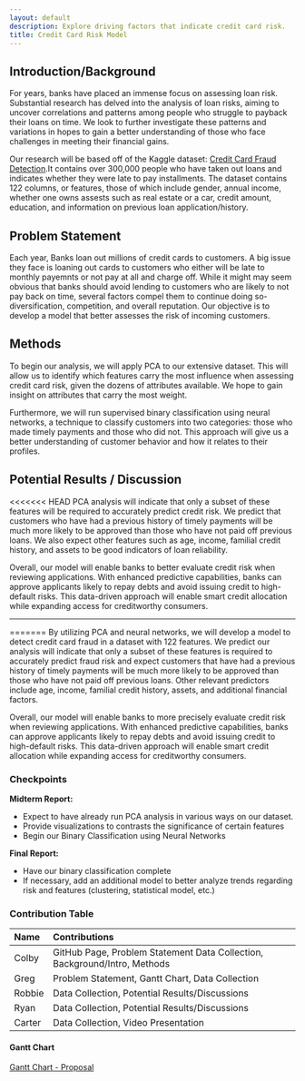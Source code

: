 ```yaml
---
layout: default
description: Explore driving factors that indicate credit card risk.
title: Credit Card Risk Model
---
```


## Introduction/Background

For years, banks have placed an immense focus on assessing loan risk. Substantial research has delved into the analysis of loan risks, aiming to uncover correlations and patterns among people who struggle to payback their loans on time. We look to further investigate these patterns and variations in hopes to gain a better understanding of those who face challenges in meeting their financial gains. 

Our research will be based off of the Kaggle dataset: [Credit Card Fraud Detection](https://www.kaggle.com/datasets/mishra5001/credit-card?select=application_data.csv).It contains over 300,000 people who have taken out loans and indicates whether they were late to pay installments. The dataset contains 122 columns, or features, those of which include gender, annual income, whether one owns assests such as real estate or a car, credit amount, education, and information on previous loan application/history. 

## Problem Statement

Each year, Banks loan out millions of credit cards to customers. A big issue they face is loaning out cards to customers who either will be late to monthly payemnts or not pay at all and charge off. While it might may seem obvious that banks should avoid lending to customers who are likely to not pay back on time, several factors compel them to continue doing so- diversification, competition, and overall reputation. Our objective is to develop a model that better assesses the risk of incoming customers.

## Methods

To begin our analysis, we will apply PCA to our extensive dataset. This will allow us to identify which features carry the most influence when assessing credit card risk, given the dozens of attributes available. We hope to gain insight on attributes that carry the most weight. 

Furthermore, we will run supervised binary classification using neural networks, a technique to classify customers into two categories: those who made timely payments and those who did not. This approach will give us a better understanding of customer behavior and how it relates to their profiles.

## Potential Results / Discussion

<<<<<<< HEAD
PCA analysis will indicate that only a subset of these features will be required to accurately predict credit risk. We predict that customers who have had a previous history of timely payments will be much more likely to be approved than those who have not paid off previous loans. We also expect other features such as age, income, familial credit history, and assets to be good indicators of loan reliability.

Overall, our model will enable banks to better evaluate credit risk when reviewing applications. With enhanced predictive capabilities, banks can approve applicants likely to repay debts and avoid issuing credit to high-default risks. This data-driven approach will enable smart credit allocation while expanding access for creditworthy consumers.
* * *
=======
By utilizing PCA and neural networks, we will develop a model to detect credit card fraud in a dataset with 122 features. We predict our analysis will indicate that only a subset of these features is required to accurately predict fraud risk and expect customers that have had a previous history of timely payments will be much more likely to be approved than those who have not paid off previous loans. Other relevant predictors include age, income, familial credit history, assets, and additional financial factors.

Overall, our model will enable banks to more precisely evaluate credit risk when reviewing applications. With enhanced predictive capabilities, banks can approve applicants likely to repay debts and avoid issuing credit to high-default risks. This data-driven approach will enable smart credit allocation while expanding access for creditworthy consumers.


### Checkpoints

**Midterm Report:**
* Expect to have already run PCA analysis in various ways on our dataset.
* Provide visualizations to contrasts the significance of certain features
* Begin our Binary Classification using Neural Networks

**Final Report:** 
* Have our binary classification complete
* If necessary, add an additional model to better analyze trends regarding risk and features (clustering, statistical model, etc.)


### Contribution Table

| Name        | Contributions      |
|:-------------|:------------------|
| Colby | GitHub Page, Problem Statement Data Collection, Background/Intro, Methods| 
| Greg | Problem Statement, Gantt Chart, Data Collection| 
| Robbie | Data Collection, Potential Results/Discussions | 
| Ryan | Data Collection, Potential Results/Discussions|
| Carter | Data Collection, Video Presentation |


#### Gantt Chart

[Gantt Chart - Proposal](https://gtvault.sharepoint.com/:x:/s/CS4641MLProjectTeam/EZsWnmIWIcJAk-Xb50eHuWsBEQd3F_iAyf3x9m4M9c_V7Q?e=lOfd4h)
